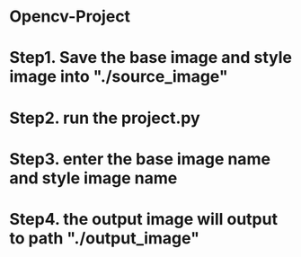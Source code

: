 # Opencv-Project
# Step1. Save the base image and style image into "./source_image"
# Step2. run the project.py
# Step3. enter the base image name and style image name
# Step4. the output image will output to path "./output_image"